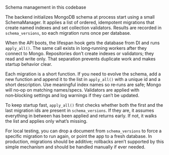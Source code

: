Schema management in this codebase

The backend initializes MongoDB schema at process start using a small SchemaManager. It applies a list of ordered, idempotent migrations that create named indexes and set collection validators. Results are recorded in `schema_versions`, so each migration runs once per database.

When the API boots, the lifespan hook gets the database from DI and runs `apply_all()`. The same call exists in long‑running workers after they connect to Mongo. Repositories don’t create indexes or validators; they read and write only. That separation prevents duplicate work and makes startup behavior clear.

Each migration is a short function. If you need to evolve the schema, add a new function and append it to the list in `apply_all()` with a unique id and a short description. Use meaningful index names so re‑runs are safe; Mongo will no‑op on matching names/specs. Validators are applied with non‑blocking settings and log warnings if they can’t be updated.

To keep startup fast, `apply_all()` first checks whether both the first and the last migration ids are present in `schema_versions`. If they are, it assumes everything in between has been applied and returns early. If not, it walks the list and applies only what’s missing.

For local testing, you can drop a document from `schema_versions` to force a specific migration to run again, or point the app to a fresh database. In production, migrations should be additive; rollbacks aren’t supported by this simple mechanism and should be handled manually if ever needed.

